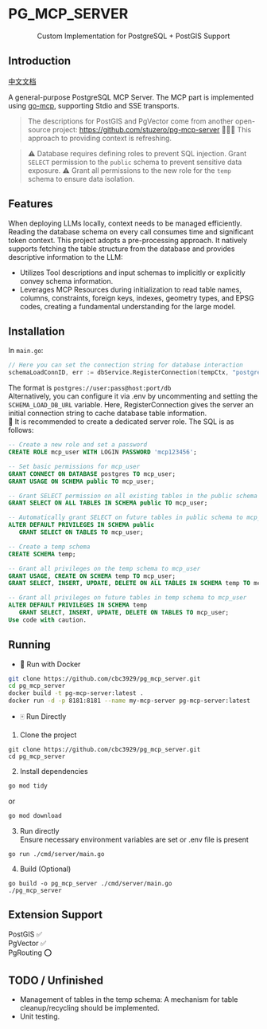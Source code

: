 # PG_MCP_SERVER

<div align="center">Custom Implementation for PostgreSQL + PostGIS Support</div>

## Introduction

[中文文档](./MD/README_ZH.md)

A general-purpose PostgreSQL MCP Server. The MCP part is implemented using [go-mcp](https://github.com/ThinkInAIXYZ/go-mcp), supporting Stdio and SSE transports.

> The descriptions for PostGIS and PgVector come from another open-source project: https://github.com/stuzero/pg-mcp-server 🙏🙏🙏
> This approach to providing context is refreshing.

> ⚠️ Database requires defining roles to prevent SQL injection. Grant `SELECT` permission to the `public` schema to prevent sensitive data exposure.
> ⚠️ Grant all permissions to the new role for the `temp` schema to ensure data isolation.

## Features

When deploying LLMs locally, context needs to be managed efficiently. Reading the database schema on every call consumes time and significant token context. This project adopts a pre-processing approach. It natively supports fetching the table structure from the database and provides descriptive information to the LLM:

- Utilizes Tool descriptions and input schemas to implicitly or explicitly convey schema information.
- Leverages MCP Resources during initialization to read table names, columns, constraints, foreign keys, indexes, geometry types, and EPSG codes, creating a fundamental understanding for the large model.

## Installation

In `main.go`:

```go
// Here you can set the connection string for database interaction
schemaLoadConnID, err := dbService.RegisterConnection(tempCtx, "postgres://mcp_user:mcp123456@192.168.2.19:5432/postgres")
```

The format is `postgres://user:pass@host:port/db`  
Alternatively, you can configure it via .env by uncommenting and setting the `SCHEMA_LOAD_DB_URL` variable.
Here, RegisterConnection gives the server an initial connection string to cache database table information.  
🏁 It is recommended to create a dedicated server role. The SQL is as follows:

```sql
-- Create a new role and set a password
CREATE ROLE mcp_user WITH LOGIN PASSWORD 'mcp123456';

-- Set basic permissions for mcp_user
GRANT CONNECT ON DATABASE postgres TO mcp_user;
GRANT USAGE ON SCHEMA public TO mcp_user;

-- Grant SELECT permission on all existing tables in the public schema
GRANT SELECT ON ALL TABLES IN SCHEMA public TO mcp_user;

-- Automatically grant SELECT on future tables in public schema to mcp_user
ALTER DEFAULT PRIVILEGES IN SCHEMA public
   GRANT SELECT ON TABLES TO mcp_user;

-- Create a temp schema
CREATE SCHEMA temp;

-- Grant all privileges on the temp schema to mcp_user
GRANT USAGE, CREATE ON SCHEMA temp TO mcp_user;
GRANT SELECT, INSERT, UPDATE, DELETE ON ALL TABLES IN SCHEMA temp TO mcp_user;

-- Grant all privileges on future tables in temp schema to mcp_user
ALTER DEFAULT PRIVILEGES IN SCHEMA temp
   GRANT SELECT, INSERT, UPDATE, DELETE ON TABLES TO mcp_user;
Use code with caution.
```

## Running

- 🐋 Run with Docker

```bash
git clone https://github.com/cbc3929/pg_mcp_server.git
cd pg_mcp_server
docker build -t pg-mcp-server:latest .
docker run -d -p 8181:8181 --name my-mcp-server pg-mcp-server:latest
```

- 🀄 Run Directly

1. Clone the project

```
git clone https://github.com/cbc3929/pg_mcp_server.git
cd pg_mcp_server
```

2. Install dependencies

```bash
go mod tidy
```

or

```bash
go mod download
```

3. Run directly  
   Ensure necessary environment variables are set or .env file is present

```
go run ./cmd/server/main.go
```

4. Build (Optional)

```
go build -o pg_mcp_server ./cmd/server/main.go
./pg_mcp_server
```

## Extension Support

PostGIS ✅  
PgVector ✅  
PgRouting ⭕

## TODO / Unfinished

- Management of tables in the temp schema: A mechanism for table cleanup/recycling should be implemented.
- Unit testing.
